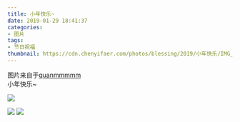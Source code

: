 ```yaml
---
title: 小年快乐~
date: 2019-01-29 18:41:37
categories:
- 图片
tags:
- 节日祝福
thumbnail: https://cdn.chenyifaer.com/photos/blessing/2019/小年快乐/IMG_6900.JPG
---
```


图片来自于<a href="https://weibo.com/p/1005051720171447" target="_blank">quanmmmmm</a><br/>小年快乐~

![](https://cdn.chenyifaer.com/photos/blessing/2019/小年快乐/IMG_6900.JPG)

<!--more-->

![](https://cdn.chenyifaer.com/photos/blessing/2019/小年快乐/IMG_6901.JPG)
![](https://cdn.chenyifaer.com/photos/blessing/2019/小年快乐/IMG_6902.JPG)
